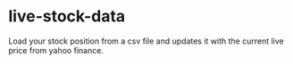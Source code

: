 # live-stock-data
Load your stock position from a csv file and updates it with the current live price from yahoo finance.
